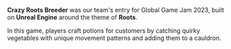 **Crazy Roots Breeder** was our team's entry for Global Game Jam 2023, built on **Unreal Engine** around the theme of **Roots**. 

In this game, players craft potions for customers by catching quirky vegetables with unique movement patterns and adding them to a cauldron.
